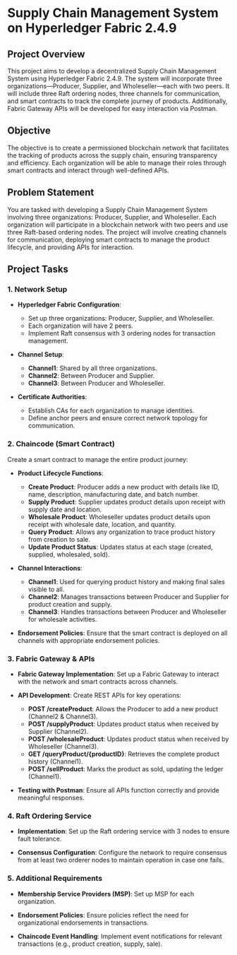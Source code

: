 # Supply Chain Management System on Hyperledger Fabric 2.4.9

## Project Overview

This project aims to develop a decentralized Supply Chain Management System using Hyperledger Fabric 2.4.9. The system will incorporate three organizations—Producer, Supplier, and Wholeseller—each with two peers. It will include three Raft ordering nodes, three channels for communication, and smart contracts to track the complete journey of products. Additionally, Fabric Gateway APIs will be developed for easy interaction via Postman.

## Objective

The objective is to create a permissioned blockchain network that facilitates the tracking of products across the supply chain, ensuring transparency and efficiency. Each organization will be able to manage their roles through smart contracts and interact through well-defined APIs.

## Problem Statement

You are tasked with developing a Supply Chain Management System involving three organizations: Producer, Supplier, and Wholeseller. Each organization will participate in a blockchain network with two peers and use three Raft-based ordering nodes. The project will involve creating channels for communication, deploying smart contracts to manage the product lifecycle, and providing APIs for interaction.

## Project Tasks

### 1. Network Setup

- **Hyperledger Fabric Configuration**:
  - Set up three organizations: Producer, Supplier, and Wholeseller.
  - Each organization will have 2 peers.
  - Implement Raft consensus with 3 ordering nodes for transaction management.

- **Channel Setup**:
  - **Channel1**: Shared by all three organizations.
  - **Channel2**: Between Producer and Supplier.
  - **Channel3**: Between Producer and Wholeseller.

- **Certificate Authorities**:
  - Establish CAs for each organization to manage identities.
  - Define anchor peers and ensure correct network topology for communication.

### 2. Chaincode (Smart Contract)

Create a smart contract to manage the entire product journey:

- **Product Lifecycle Functions**:
  - **Create Product**: Producer adds a new product with details like ID, name, description, manufacturing date, and batch number.
  - **Supply Product**: Supplier updates product details upon receipt with supply date and location.
  - **Wholesale Product**: Wholeseller updates product details upon receipt with wholesale date, location, and quantity.
  - **Query Product**: Allows any organization to trace product history from creation to sale.
  - **Update Product Status**: Updates status at each stage (created, supplied, wholesaled, sold).

- **Channel Interactions**:
  - **Channel1**: Used for querying product history and making final sales visible to all.
  - **Channel2**: Manages transactions between Producer and Supplier for product creation and supply.
  - **Channel3**: Handles transactions between Producer and Wholeseller for wholesale activities.
  
- **Endorsement Policies**: Ensure that the smart contract is deployed on all channels with appropriate endorsement policies.

### 3. Fabric Gateway & APIs

- **Fabric Gateway Implementation**: Set up a Fabric Gateway to interact with the network and smart contracts across channels.
  
- **API Development**: Create REST APIs for key operations:
  - **POST /createProduct**: Allows the Producer to add a new product (Channel2 & Channel3).
  - **POST /supplyProduct**: Updates product status when received by Supplier (Channel2).
  - **POST /wholesaleProduct**: Updates product status when received by Wholeseller (Channel3).
  - **GET /queryProduct/{productID}**: Retrieves the complete product history (Channel1).
  - **POST /sellProduct**: Marks the product as sold, updating the ledger (Channel1).

- **Testing with Postman**: Ensure all APIs function correctly and provide meaningful responses.

### 4. Raft Ordering Service

- **Implementation**: Set up the Raft ordering service with 3 nodes to ensure fault tolerance.
  
- **Consensus Configuration**: Configure the network to require consensus from at least two orderer nodes to maintain operation in case one fails.

### 5. Additional Requirements

- **Membership Service Providers (MSP)**: Set up MSP for each organization.
  
- **Endorsement Policies**: Ensure policies reflect the need for organizational endorsements in transactions.
  
- **Chaincode Event Handling**: Implement event notifications for relevant transactions (e.g., product creation, supply, sale).
